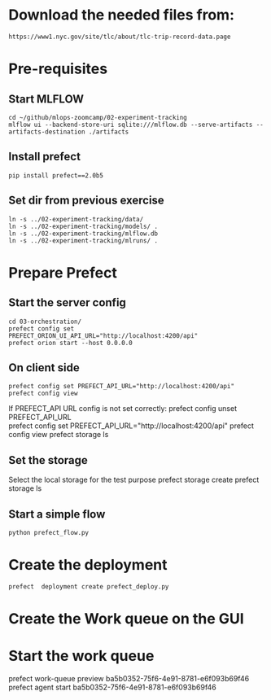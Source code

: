 # Download the needed files from:
    https://www1.nyc.gov/site/tlc/about/tlc-trip-record-data.page

# Pre-requisites
## Start MLFLOW
    cd ~/github/mlops-zoomcamp/02-experiment-tracking
    mlflow ui --backend-store-uri sqlite:///mlflow.db --serve-artifacts --artifacts-destination ./artifacts
## Install prefect
    pip install prefect==2.0b5

## Set dir from previous exercise
    ln -s ../02-experiment-tracking/data/
    ln -s ../02-experiment-tracking/models/ .
    ln -s ../02-experiment-tracking/mlflow.db
    ln -s ../02-experiment-tracking/mlruns/ .

# Prepare Prefect    
## Start the server config
    cd 03-orchestration/
    prefect config set PREFECT_ORION_UI_API_URL="http://localhost:4200/api"
    prefect orion start --host 0.0.0.0

## On client side
    prefect config set PREFECT_API_URL="http://localhost:4200/api"
    prefect config view

If PREFECT_API URL config is not set correctly: 
    prefect config unset PREFECT_API_URL     
    prefect config set PREFECT_API_URL="http://localhost:4200/api"
    prefect config view
    prefect storage ls

## Set the storage
Select the local storage for the test purpose
    prefect storage create
    prefect storage ls

## Start a simple flow
    python prefect_flow.py

# Create the deployment
    prefect  deployment create prefect_deploy.py 

# Create the Work queue on the GUI

# Start the work queue
prefect work-queue preview ba5b0352-75f6-4e91-8781-e6f093b69f46
prefect agent start ba5b0352-75f6-4e91-8781-e6f093b69f46